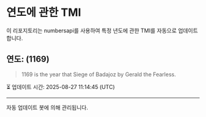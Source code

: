 
# 연도에 관한 TMI

이 리포지토리는 numbersapi를 사용하여 특정 년도에 관한 TMI를 자동으로 업데이트합니다.

## 연도: (1169)
> 1169 is the year that Siege of Badajoz by Gerald the Fearless.

⏳ 업데이트 시간: 2025-08-27 11:14:45 (UTC)

---
자동 업데이트 봇에 의해 관리됩니다.
